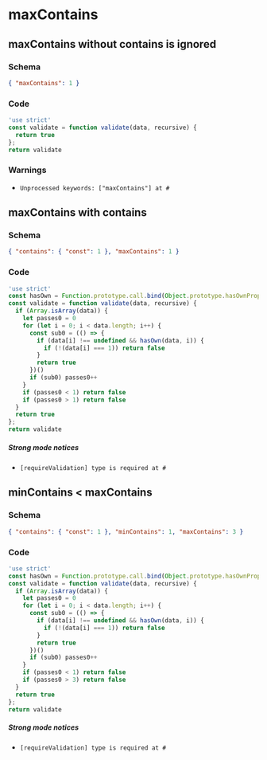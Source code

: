 # maxContains

## maxContains without contains is ignored

### Schema

```json
{ "maxContains": 1 }
```

### Code

```js
'use strict'
const validate = function validate(data, recursive) {
  return true
};
return validate
```

### Warnings

 * `Unprocessed keywords: ["maxContains"] at #`


## maxContains with contains

### Schema

```json
{ "contains": { "const": 1 }, "maxContains": 1 }
```

### Code

```js
'use strict'
const hasOwn = Function.prototype.call.bind(Object.prototype.hasOwnProperty);
const validate = function validate(data, recursive) {
  if (Array.isArray(data)) {
    let passes0 = 0
    for (let i = 0; i < data.length; i++) {
      const sub0 = (() => {
        if (data[i] !== undefined && hasOwn(data, i)) {
          if (!(data[i] === 1)) return false
        }
        return true
      })()
      if (sub0) passes0++
    }
    if (passes0 < 1) return false
    if (passes0 > 1) return false
  }
  return true
};
return validate
```

##### Strong mode notices

 * `[requireValidation] type is required at #`


## minContains < maxContains

### Schema

```json
{ "contains": { "const": 1 }, "minContains": 1, "maxContains": 3 }
```

### Code

```js
'use strict'
const hasOwn = Function.prototype.call.bind(Object.prototype.hasOwnProperty);
const validate = function validate(data, recursive) {
  if (Array.isArray(data)) {
    let passes0 = 0
    for (let i = 0; i < data.length; i++) {
      const sub0 = (() => {
        if (data[i] !== undefined && hasOwn(data, i)) {
          if (!(data[i] === 1)) return false
        }
        return true
      })()
      if (sub0) passes0++
    }
    if (passes0 < 1) return false
    if (passes0 > 3) return false
  }
  return true
};
return validate
```

##### Strong mode notices

 * `[requireValidation] type is required at #`

